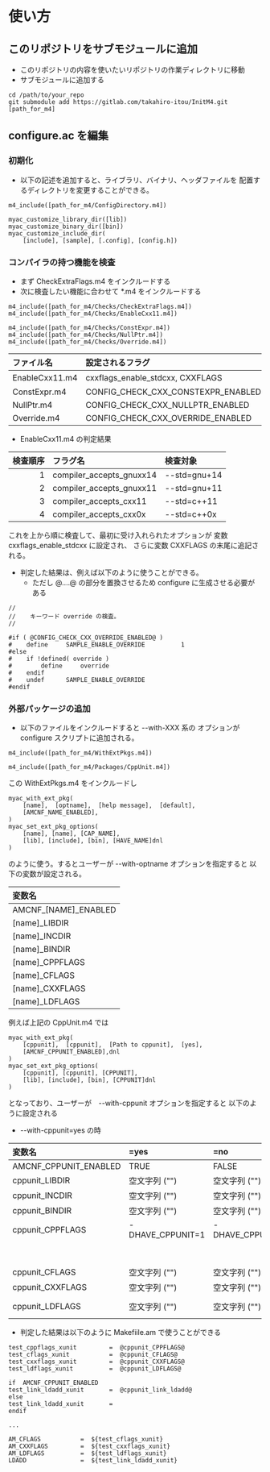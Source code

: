# 使い方

##  このリポジトリをサブモジュールに追加

- このリポジトリの内容を使いたいリポジトリの作業ディレクトリに移動
- サブモジュールに追加する

```
cd /path/to/your_repo
git submodule add https://gitlab.com/takahiro-itou/InitM4.git [path_for_m4]
```

##  configure.ac  を編集

###   初期化

- 以下の記述を追加すると、ライブラリ、バイナリ、ヘッダファイルを
  配置するディレクトリを変更することができる。

```
m4_include([path_for_m4/ConfigDirectory.m4])

myac_customize_library_dir([lib])
myac_customize_binary_dir([bin])
myac_customize_include_dir(
    [include], [sample], [.config], [config.h])
```

###   コンパイラの持つ機能を検査

- まず CheckExtraFlags.m4 をインクルードする
- 次に検査したい機能に合わせて *.m4 をインクルードする

```
m4_include([path_for_m4/Checks/CheckExtraFlags.m4])
m4_include([path_for_m4/Checks/EnableCxx11.m4])

m4_include([path_for_m4/Checks/ConstExpr.m4])
m4_include([path_for_m4/Checks/NullPtr.m4])
m4_include([path_for_m4/Checks/Override.m4])
```

|       ファイル名       |          設定されるフラグ          |  検査対象  |
|:-----------------------|:-----------------------------------|:-----------|
| EnableCxx11.m4         | cxxflags_enable_stdcxx, CXXFLAGS   | 下記参照   |
| ConstExpr.m4           | CONFIG_CHECK_CXX_CONSTEXPR_ENABLED | constexpr  |
| NullPtr.m4             | CONFIG_CHECK_CXX_NULLPTR_ENABLED   | nullptr    |
| Override.m4            | CONFIG_CHECK_CXX_OVERRIDE_ENABLED  | override   |

- EnableCxx11.m4 の判定結果

| 検査順序 |         フラグ名         |   検査対象   |
|---------:|:-------------------------|:-------------|
|       1  | compiler_accepts_gnuxx14 | --std=gnu+14 |
|       2  | compiler_accepts_gnuxx11 | --std=gnu+11 |
|       3  | compiler_accepts_cxx11   | --std=c++11  |
|       4  | compiler_accepts_cxx0x   | --std=c++0x  |

これを上から順に検査して、最初に受け入れられたオプションが
変数 cxxflags_enable_stdcxx に設定され、
さらに変数 CXXFLAGS の末尾に追記される。

- 判定した結果は、例えば以下のように使うことができる。
    - ただし @....@ の部分を置換させるため configure  に生成させる必要がある

```Config.h.in
//
//    キーワード override の検査。
//

#if ( @CONFIG_CHECK_CXX_OVERRIDE_ENABLED@ )
#    define     SAMPLE_ENABLE_OVERRIDE          1
#else
#    if !defined( override )
#        define     override
#    endif
#    undef      SAMPLE_ENABLE_OVERRIDE
#endif
```

###   外部パッケージの追加

- 以下のファイルをインクルードすると --with-XXX 系の
  オプションが configure スクリプトに追加される。

```
m4_include([path_for_m4/WithExtPkgs.m4])

m4_include([path_for_m4/Packages/CppUnit.m4])
```

この WithExtPkgs.m4 をインクルードし

```
myac_with_ext_pkg(
    [name],  [optname],  [help message],  [default],
    [AMCNF_NAME_ENABLED],
)
myac_set_ext_pkg_options(
    [name], [name], [CAP_NAME],
    [lib], [include], [bin], [HAVE_NAME]dnl
)
```
のように使う。するとユーザーが --with-optname オプションを指定すると
以下の変数が設定される。

|         変数名         |
|:-----------------------|
| AMCNF_[NAME]_ENABLED   |
| [name]_LIBDIR          |
| [name]_INCDIR          |
| [name]_BINDIR          |
| [name]_CPPFLAGS        |
| [name]_CFLAGS          |
| [name]_CXXFLAGS        |
| [name]_LDFLAGS         |

例えば上記の CppUnit.m4 では

```
myac_with_ext_pkg(
    [cppunit],  [cppunit],  [Path to cppunit],  [yes],
    [AMCNF_CPPUNIT_ENABLED],dnl
)
myac_set_ext_pkg_options(
    [cppunit], [cppunit], [CPPUNIT],
    [lib], [include], [bin], [CPPUNIT]dnl
)
```

となっており、ユーザーが　--with-cppunit オプションを指定すると
以下のように設定される

- --with-cppunit=yes の時

|         変数名         | =yes | =no | =path |
|:-----------------------|:--------------|:--------------|:--------------|
| AMCNF_CPPUNIT_ENABLED  | TRUE          | FALSE         | TRUE          |
| cppunit_LIBDIR         | 空文字列 ("") | 空文字列 ("") | path/lib      |
| cppunit_INCDIR         | 空文字列 ("") | 空文字列 ("") | path/include  |
| cppunit_BINDIR         | 空文字列 ("") | 空文字列 ("") | path/bin      |
| cppunit_CPPFLAGS   | -DHAVE_CPPUNIT=1 | -DHAVE_CPPUNIT=0 | -DHAVE_CPPUNIT=1    |
|                    |                  |                  | -I${cppunit_INCDIR} |
| cppunit_CFLAGS         | 空文字列 ("") | 空文字列 ("") | 空文字列 ("") |
| cppunit_CXXFLAGS       | 空文字列 ("") | 空文字列 ("") | 空文字列 ("") |
| cppunit_LDFLAGS        | 空文字列 ("") | 空文字列 ("") | -L${cppunit_LIBDIR} |

- 判定した結果は以下のように Makefiile.am で使うことができる

```
test_cppflags_xunit         =  @cppunit_CPPFLAGS@
test_cflags_xunit           =  @cppunit_CFLAGS@
test_cxxflags_xunit         =  @cppunit_CXXFLAGS@
test_ldflags_xunit          =  @cppunit_LDFLAGS@

if  AMCNF_CPPUNIT_ENABLED
test_link_ldadd_xunit       =  @cppunit_link_ldadd@
else
test_link_ldadd_xunit       =
endif

...

AM_CFLAGS           =  ${test_cflags_xunit}
AM_CXXFLAGS         =  ${test_cxxflags_xunit}
AM_LDFLAGS          =  ${test_ldflags_xunit}
LDADD               =  ${test_link_ldadd_xunit}
```
